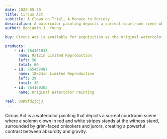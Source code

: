 ```yaml
---
date: 2022-05-20
title: Circus Act
subtitle: A Clown on Trial, A Menace to Society
description: A watercolor painting depicts a surreal courtroom scene where a solemn clown in red and white stripes stands at the witness stand, surrounded by grim-faced onlookers and jurors, creating a powerful contrast between absurdity and gravity.
author: Benjamin J. Young

buy: Circus Act is available for acquisition as the original watercolor painting or as a high-quality limited reproduction. Collectors may choose between owning the one-of-a-kind original or a museum-grade print that preserves the emotional depth and detail of the work. Both options offer a meaningful way to bring this powerful and personal piece into your collection.

products:
    - id: 764161038
      name: 9x12in Limited Reproduction
      left: 58
      total: 60
    - id: 765432487
      name: 18x24in Limited Reproduction
      left: 29
      total: 30
    - id: 764160303
      name: Original Watercolor Painting

reel: DOD9fdZjcj3
---
```


Circus Act is a watercolor painting that depicts a surreal courtroom scene where a solemn clown in red and white stripes stands at the witness stand, surrounded by grim-faced onlookers and jurors, creating a powerful contrast between absurdity and gravity.

<!--more-->
